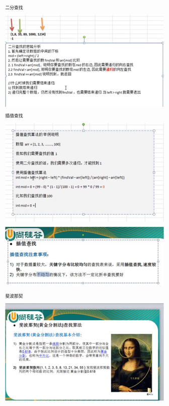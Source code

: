 二分查找

![img_59.png](img_59.png)

插值查找

![img_60.png](img_60.png)

![img_61.png](img_61.png)

斐波那契

![img_62.png](img_62.png)